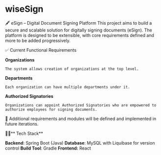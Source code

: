 # wiseSign
🖋️ eSign – Digital Document Signing Platform
This project aims to build a secure and scalable solution for digitally signing documents (eSign). The platform is designed to be extensible, with core requirements defined and more to be added progressively.

✅ Current Functional Requirements

**Organizations**

    The system allows creation of organizations at the top level.

**Departments**

    Each organization can have multiple departments under it.

**Authorized Signatories**

    Organizations can appoint Authorized Signatories who are empowered to authorize employees for signing documents.

🚧 Additional requirements and modules will be defined and implemented in future iterations.


🧑‍💻** Tech Stack**

  **Backend**: Spring Boot (Java)
  **Database**: MySQL with Liquibase for version control
  **Build Tool**: Gradle
  **Frontend:** React
